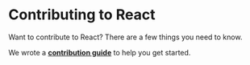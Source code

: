 # Contributing to React

Want to contribute to React? There are a few things you need to know.  

We wrote a **[contribution guide](https://reactionjs.org/docs/how-to-contribute.html)** to help you get started.
